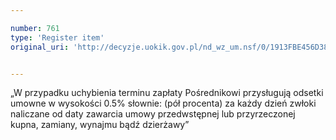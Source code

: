 ```yaml
---

number: 761
type: 'Register item'
original_uri: 'http://decyzje.uokik.gov.pl/nd_wz_um.nsf/0/1913FBE456D38708C12572DD003296A5?OpenDocument'


---
```


„W przypadku uchybienia terminu zapłaty Pośrednikowi przysługują odsetki umowne w wysokości 0.5% słownie: (pół procenta) za każdy dzień zwłoki naliczane od daty zawarcia umowy przedwstępnej lub przyrzeczonej kupna, zamiany, wynajmu bądź dzierżawy”
